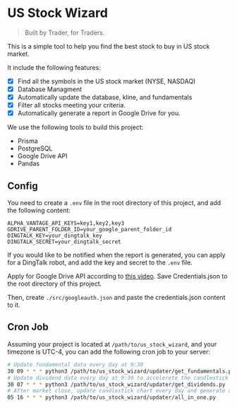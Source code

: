 # US Stock Wizard

> Built by Trader, for Traders.

This is a simple tool to help you find the best stock to buy in US stock market.

It include the following features:

- [x] Find all the symbols in the US stock market (NYSE, NASDAQ)
- [x] Database Managment
- [x] Automatically update the database, kline, and fundamentals
- [x] Filter all stocks meeting your criteria.
- [x] Automatically generate a report in Google Drive for you.

We use the following tools to build this project:

- Prisma
- PostgreSQL
- Google Drive API
- Pandas

## Config

You need to create a `.env` file in the root directory of this project, and add the following content:

```env
ALPHA_VANTAGE_API_KEYS=key1,key2,key3
GDRIVE_PARENT_FOLDER_ID=your_google_parent_folder_id
DINGTALK_KEY=your_dingtalk_key
DINGTALK_SECRET=your_dingtalk_secret
```

If you would like to be notified when the report is generated, you can apply for a DingTalk robot, and add the key and secret to the `.env` file.

Apply for Google Drive API according to [this video](https://www.youtube.com/watch?v=tamT_iGoZDQ). Save Credentials.json to the root directory of this project.

Then, create `./src/googleauth.json` and paste the credentials.json content to it.

## Cron Job

Assuming your project is located at `/path/to/us_stock_wizard`, and your timezone is UTC-4, you can add the following cron job to your server:

```bash
# Update fundamental data every day at 9:30
30 09 * * * python3 /path/to/us_stock_wizard/updater/get_fundamentals.py
# Update dividend data every day at 9:30 to accelerete the candlestick chart generation
30 07 * * * python3 /path/to/us_stock_wizard/updater/get_dividends.py
# After market close, update candlestick chart every day and generate a report for you.
05 16 * * * python3 /path/to/us_stock_wizard/updater/all_in_one.py
```
